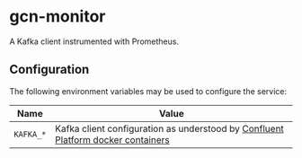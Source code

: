 # gcn-monitor

A Kafka client instrumented with Prometheus.

## Configuration

The following environment variables may be used to configure the service:

| Name                 | Value                                                                              |
| -------------------- | ---------------------------------------------------------------------------------- |
| `KAFKA_*`            | Kafka client configuration as understood by [Confluent Platform docker containers] |

[Confluent Platform docker containers]: https://docs.confluent.io/platform/current/installation/docker/config-reference.html
